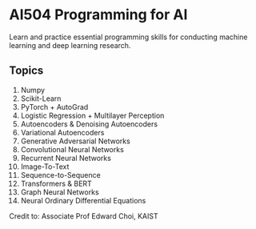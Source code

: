 # AI504 Programming for AI
Learn and practice essential programming skills for conducting machine learning and deep learning research.

## Topics
1. Numpy
2. Scikit-Learn
3. PyTorch + AutoGrad
4. Logistic Regression + Multilayer Perception
5. Autoencoders & Denoising Autoencoders
6. Variational Autoencoders 
7. Generative Adversarial Networks
8. Convolutional Neural Networks
9. Recurrent Neural Networks
10. Image-To-Text
11. Sequence-to-Sequence
12. Transformers & BERT
13. Graph Neural Networks
14. Neural Ordinary Differential Equations

Credit to: Associate Prof Edward Choi, KAIST
